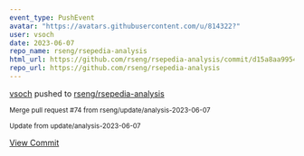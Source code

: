 ```yaml
---
event_type: PushEvent
avatar: "https://avatars.githubusercontent.com/u/814322?"
user: vsoch
date: 2023-06-07
repo_name: rseng/rsepedia-analysis
html_url: https://github.com/rseng/rsepedia-analysis/commit/d15a8aa9954dfd5f5856c3b602f8c2f1143519ec
repo_url: https://github.com/rseng/rsepedia-analysis
---
```


<a href='https://github.com/vsoch' target='_blank'>vsoch</a> pushed to <a href='https://github.com/rseng/rsepedia-analysis' target='_blank'>rseng/rsepedia-analysis</a>

<small>Merge pull request #74 from rseng/update/analysis-2023-06-07

Update from update/analysis-2023-06-07</small>

<a href='https://github.com/rseng/rsepedia-analysis/commit/d15a8aa9954dfd5f5856c3b602f8c2f1143519ec' target='_blank'>View Commit</a>